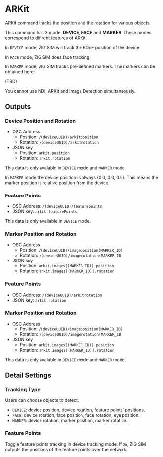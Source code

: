 # ARKit

ARKit command tracks the position and the rotation for various objects.

This command has 3 mode: **DEVICE**, **FACE** and **MARKER**.
These modes correspond to diffrent features of ARKit.

In `DEVICE` mode, ZIG SIM will track the 6DoF position of the device.

In `FACE` mode, ZIG SIM does face tracking.

In `MARKER` mode, ZIG SIM tracks pre-defined markers.
The markers can be obtained here:

(TBD)

You cannot use NDI, ARKit and Image Detection simultaneously.

## Outputs

### Device Position and Rotation

- OSC Address
  - Position: `/(deviceUUID)/arkitposition`
  - Rotation: `/(deviceUUID)/arkitrotation`
- JSON key
  - Position: `arkit.position`
  - Rotation: `arkit.rotation`

This data is only avalable in `DEVICE` mode and `MARKER` mode.  

In `MARKER` mode the device position is always (0.0, 0.0, 0.0).
This means the marker position is relative position from the device.

### Feature Points

- OSC Address: `/(deviceUUID)/featurepoints`
- JSON key: `arkit.featurePoints`

This data is only available in `DEVICE` mode.

### Marker Position and Rotation

- OSC Address
  - Position: `/(deviceUUID)/imageposition(MARKER_ID)`
  - Rotation: `/(deviceUUID)/imagerotation(MARKER_ID)`
- JSON key
  - Position: `arkit.images[(MARKER_ID)].position`
  - Rotation: `arkit.images[(MARKER_ID)].rotation`

### Feature Points

- OSC Address: `/(deviceUUID)/arkitrotation`
- JSON key: `arkit.rotation`

### Marker Position and Rotation

- OSC Address
  - Position: `/(deviceUUID)/imageposition(MARKER_ID)`
  - Rotation: `/(deviceUUID)/imagerotation(MARKER_ID)`
- JSON key
  - Position: `arkit.images[(MARKER_ID)].position`
  - Rotation: `arkit.images[(MARKER_ID)].rotation`

This data is only avalable in `DEVICE` mode and `MARKER` mode.

## Detail Settings

### Tracking Type

Users can choose objects to detect.

- `DEVICE`: device position, device rotation, feature points' positions.
- `FACE`: device rotation, face position, face rotation, eye position.
- `MARKER`: device rotation, marker position, marker rotation.

### Feature Points

Toggle feature points tracking in device tracking mode.
If `On`, ZIG SIM outputs the positions of the feature points over the network.
